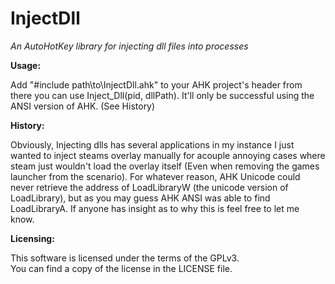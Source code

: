 # InjectDll
*An AutoHotKey library for injecting dll files into processes*

**Usage:**

  Add "#include path\to\InjectDll.ahk" to your AHK project's header from there you can use Inject_Dll(pid, dllPath). It'll only be successful using the ANSI version of AHK. (See History)

**History:**

  Obviously, Injecting dlls has several applications in my instance I just wanted to inject steams overlay manually for acouple annoying cases where steam just wouldn't load the overlay itself (Even when removing the games launcher from the scenario).
  For whatever reason, AHK Unicode could never retrieve the address of LoadLibraryW (the unicode version of LoadLibrary), but as you may guess AHK ANSI was able to find LoadLibraryA. If anyone has insight as to why this is feel free to let me know.

**Licensing:**

  This software is licensed under the terms of the GPLv3.  
  You can find a copy of the license in the LICENSE file.
